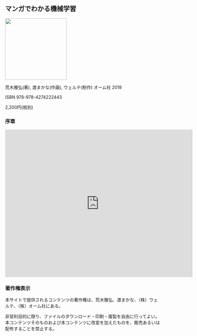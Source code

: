 ## マンガでわかる機械学習

<a href="https://www.ohmsha.co.jp/book/9784274222443/" target="_blank">
<img src="https://www.ohmsha.co.jp/Portals/0/book/large/978-4-274-22244-3.jpg" width="200pt"/>
</a>

荒木雅弘(著), 渡まかな(作画), ウェルテ(制作) オーム社 2018

ISBN 978-978-4274222443

2,200円(税別)

### 序章

<iframe src="https://onedrive.live.com/embed?cid=A461CAEA183F1C20&amp;resid=A461CAEA183F1C20%212008&amp;authkey=AIfwhGqMvRkuR_c&amp;em=2&amp;wdAr=1.3333333333333333" width="610px" height="481px" frameborder="0">これは、<a target="_blank" href="https://office.com/webapps">Office Online</a> の機能を利用した、<a target="_blank" href="https://office.com">Microsoft Office</a> の埋め込み型のプレゼンテーションです。</iframe>



### 著作権表示

本サイトで提供されるコンテンツの著作権は、荒木雅弘、渡まかな、（株）ウェルテ、（株）オーム社にある。

非営利目的に限り、ファイルのダウンロード・印刷・複製を自由に行ってよい。本コンテンツそのものおよび本コンテンツに改変を加えたものを、販売あるいは配布することを禁止する。
